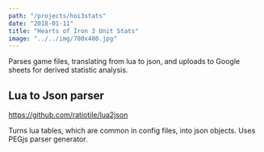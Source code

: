 ```yaml
---
path: "/projects/hoi3stats"
date: "2018-01-11"
title: "Hearts of Iron 3 Unit Stats"
image: "../../img/700x400.jpg"
---
```

Parses game files, translating from lua to json, and uploads to Google sheets for derived statistic analysis.
<!-- end excerpt -->
## Lua to Json parser

https://github.com/ratiotile/lua2json

Turns lua tables, which are common in config files, into json objects. Uses PEGjs parser generator.

